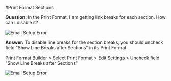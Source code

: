 <!-- add-breadcrumbs -->
#Print Format Sections

**Question:** In the Print Format, I am getting link breaks for each section. How can I disable it?

<img alt="Email Setup Error" class="screenshot" src="{{docs_base_url}}/assets/img/articles/sections-1.png">

**Answer:** To disable line breaks for the section breaks, you should uncheck field "Show Line Breaks after Sections" in its Print Format.

Print Format Builder > Select Print Format > Edit Settings > Uncheck field "Show Line Breaks after Sections"

<img alt="Email Setup Error" class="screenshot" src="{{docs_base_url}}/assets/img/articles/sections-2.gif">